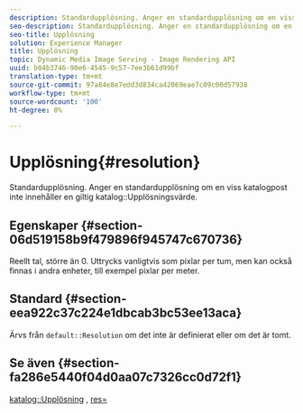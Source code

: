 ```yaml
---
description: Standardupplösning. Anger en standardupplösning om en viss katalogpost inte innehåller ett giltigt värde för katalogupplösning.
seo-description: Standardupplösning. Anger en standardupplösning om en viss katalogpost inte innehåller ett giltigt värde för katalogupplösning.
seo-title: Upplösning
solution: Experience Manager
title: Upplösning
topic: Dynamic Media Image Serving - Image Rendering API
uuid: b04b3746-90e6-4545-9c57-7ee3b61d99bf
translation-type: tm+mt
source-git-commit: 97a84e8e7edd3d834ca42069eae7c09c00d57938
workflow-type: tm+mt
source-wordcount: '100'
ht-degree: 0%

---
```



# Upplösning{#resolution}

Standardupplösning. Anger en standardupplösning om en viss katalogpost inte innehåller en giltig katalog::Upplösningsvärde.

## Egenskaper {#section-06d519158b9f479896f945747c670736}

Reellt tal, större än 0. Uttrycks vanligtvis som pixlar per tum, men kan också finnas i andra enheter, till exempel pixlar per meter.

## Standard {#section-eea922c37c224e1dbcab3bc53ee13aca}

Ärvs från `default::Resolution` om det inte är definierat eller om det är tomt.

## Se även {#section-fa286e5440f04d0aa07c7326cc0d72f1}

[katalog::Upplösning](../../../../../ir-api/material-cat/image-rendering-api-ref/c-ir-material-catalog/c-ir-material-data-reference/r-ir-resolution-dataref.md#reference-6a2d64c2d72b438fade58a3391569da7) ,  [res=](../../../../../ir-api/http-protocol/image-rendering-api-ref/c-ir-http-protocol-ref/c-ir-http-protocol-command-reference/r-ir-res.md#reference-0ad9de8887144c83a6db97b4994f7c04)
